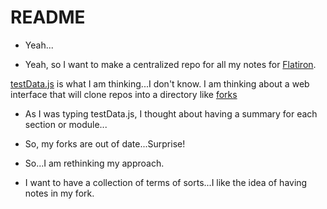 # README

- Yeah...

- Yeah, so I want to make a centralized repo for all my notes for [Flatiron]().

[testData.js](testData.js) is what I am thinking...I don't know. I am thinking about a web interface that will clone repos into a directory like [forks]() 

- As I was typing testData.js, I thought about having a summary for each section or module...

- So, my forks are out of date...Surprise! 
- So...I am rethinking my approach.

- I want to have a collection of terms of sorts...I like the idea of having notes in my fork.